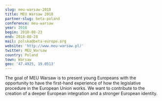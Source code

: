 ```yaml
---
slug: meu-warsaw-2018
title: MEU Warsaw 2018
partner-slug: beta-poland
conference: meu-warsaw
year: 2018
begin: 2018-08-23
end: 2018-08-28
mail: polska@beta-europe.org
website: 'http://www.meu-warsaw.pl/'
twitter: MEU_Warsaw
country: Poland
town: Warsaw
geo: '47.4925, 19.0513'
---
```

The goal of MEU Warsaw is to present young Europeans with the opportunity to have the first-hand experience of how the legislative procedure in the European Union works. We want to contribute to the creation of a deeper European integration and a stronger European identity.
